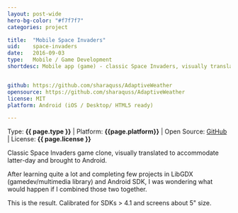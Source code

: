 ```yaml
---
layout: post-wide
hero-bg-color: "#f7f7f7"
categories: project

title:  "Mobile Space Invaders"
uid:    space-invaders
date:   2016-09-03
type:   Mobile / Game Development
shortdesc: Mobile app (game) - classic Space Invaders, visually translated to accommodate latter-day and brought to Android (and iOS). Written in LibGDX.


github: https://github.com/sharaquss/AdaptiveWeather
opensource: https://github.com/sharaquss/AdaptiveWeather
license: MIT
platform: Android (iOS / Desktop/ HTML5 ready)

---
```


<p class="meta">Type: <strong>{{ page.type }}</strong>  |  Platform: <strong>{{page.platform}}</strong>  |  Open Source: <a href="{{page.github}}">GitHub</a>  |  License: <strong>{{ page.license }}</strong></p>

<p> Classic Space Invaders game clone, visually translated to accommodate latter-day and brought to Android. <p>

<p> After learning quite a lot and completing few projects in LibGDX (gamedev/multimedia library) and Android SDK, I was wondering what would happen if I combined those two together.</p>

<p> This is the result. Calibrated for SDKs > 4.1 and screens about 5" size.</p>
